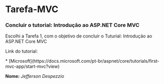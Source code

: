 # Tarefa-MVC
### Concluir o tutorial: Introdução ao ASP.NET Core MVC

Escolhi a Tarefa 1, com o objetivo de concluir o Tuturial: Introdução ao ASP.NET Core MVC </br>
<p>Link do tutorial: </p>
* [Microsoft](https://docs.microsoft.com/pt-br/aspnet/core/tutorials/first-mvc-app/start-mvc?view)

**Nome:** *Jefferson Despezzio*
